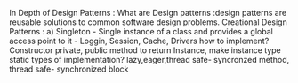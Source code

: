 In Depth of Design Patterns :
What are Design patterns :design patterns are reusable solutions to common software design problems. 
Creational Design Patterns :
a) Singleton - Single instance of a class and provides a global access point to it - Loggin, Session, Cache, Drivers
           how to implement? Constructor private, public method to return Instance,  make instance type static
           types of implementation? lazy,eager,thread safe- syncronzed method, thread safe- synchronized block
           
